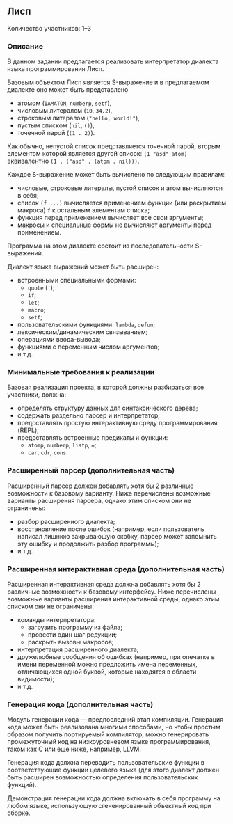 Лисп
----

Количество участников: 1–3

### Описание

В данном задании предлагается реализовать интерпретатор диалекта языка программирования Лисп.

Базовым объектом Лисп является S-выражение и в предлагаемом диалекте оно может быть представлено

- атомом (`IAMATOM`, `numberp`, `setf`),
- числовым литералом (`10`, `34.2`),
- строковым литералом (`"hello, world!"`),
- пустым списком (`nil`, `()`),
- точечной парой (`(1 . 2)`).

Как обычно, непустой список представляется точечной парой, вторым элементом которой является другой список:
`(1 "asd" atom)` эквивалентно `(1 . ("asd" . (atom . nil)))`.

Каждое S-выражение может быть вычислено по следующим правилам:

- числовые, строковые литералы, пустой список и атом вычисляются в себя;
- список `(f ...)` вычисляется применением функции (или раскрытием макроса) `f` к остальным элементам списка;
- функция перед применением вычисляет все свои аргументы;
- макросы и специальные формы не вычисляют аргументы перед применением.

Программа на этом диалекте состоит из последовательности S-выражений.

Диалект языка выражений может быть расширен:

- встроенными специальными формами:
    - `quote` (`'`);
    - `if`;
    - `let`;
    - `macro`;
    - `setf`;
- пользовательскими функциями: `lambda`, `defun`;
- лексическим/динамическим связыванием;
- операциями ввода-вывода;
- функциями с переменным числом аргументов;
- и т.д.

### Минимальные требования к реализации

Базовая реализация проекта, в которой должны разбираться все участники, должна:

- определять структуру данных для синтаксического дерева;
- содержать раздельно парсер и интерпретатор;
- предоставлять простую интерактивную среду программирования (REPL);
- предоставлять встроенные предикаты и функции:
    - `atomp`, `numberp`, `listp`, `=`;
    - `car`, `cdr`, `cons`.

### Расширенный парсер (дополнительная часть)

Расширенный парсер должен добавлять хотя бы 2 различные возможности к базовому варианту.
Ниже перечислены возможные варианты расширения парсера, однако этим списком они не ограничены:

- разбор расширенного диалекта;
- восстановление после ошибок (например, если пользователь написал лишнюю закрывающую скобку,
  парсер может запомнить эту ошибку и продолжить разбор программы);
- и т.д.

### Расширенная интерактивная среда (дополнительная часть)

Расширенная интерактивная среда должна добавлять хотя бы 2 различные возможности к базовому интерфейсу.
Ниже перечислены возможные варианты расширения интерактивной среды, однако этим списком они не ограничены:

- команды интерпретатора:
    - загрузить программу из файла;
    - провести один шаг редукции;
    - раскрыть вызовы макросов;
- интерпретация расширенного диалекта;
- дружелюбные сообщения об ошибках (например, при опечатке в имени переменной можно предложить
  имена переменных, отличающихся одной буквой, которые находятся в области видимости);
- и т.д.

### Генерация кода (дополнительная часть)

Модуль генерации кода — предпоследний этап компиляции.
Генерация кода может быть реализована многими способами, но чтобы простым
образом получить портируемый компилятор, можно генерировать промежуточный код
на низкоуровневом языке программирования, таком как C или еще ниже, например, LLVM.

Генерация кода должна переводить пользовательские функции в соответствующие функции
целевого языка (для этого диалект должен быть расширен возможностью определения пользовательских функций).

Демонстрация генерации кода должна включать в себя программу на любом языке,
использующую сгененированный объектный код при сборке.

